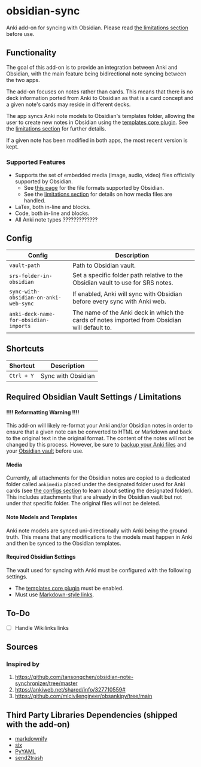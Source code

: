 # obsidian-sync

Anki add-on for syncing with Obsidian. Please read [the limitations section](#required-obsidian-vault-settings--limitations)
before use.

## Functionality

The goal of this add-on is to provide an integration between Anki and Obsidian, with
the main feature being bidirectional note syncing between the two apps.

The add-on focuses on notes rather than cards. This means that there is no deck
information ported from Anki to Obsidian as that is a card concept and a given note's
cards may reside in different decks.

The app syncs Anki note models to Obsidian's templates folder, allowing the user to
create new notes in Obsidian using the [templates core plugin](https://help.obsidian.md/Plugins/Templates). See the
[limitations section](#note-models-and-templates) for further details.

If a given note has been modified in both apps, the most recent version is kept.

### Supported Features

- Supports the set of embedded media (image, audio, video) files officially supported by Obsidian.
  - See [this page](https://help.obsidian.md/Files+and+folders/Accepted+file+formats) for the file formats supported by Obsidian.
  - See the [limitations section](#media) for details on how media files are handled.
- LaTex, both in-line and blocks.
- Code, both in-line and blocks.
- All Anki note types ?????????????

## Config

| Config                                | Description                                                                                   |
|---------------------------------------|-----------------------------------------------------------------------------------------------|
| `vault-path`                          | Path to Obsidian vault.                                                                       |
| `srs-folder-in-obsidian`              | Set a specific folder path relative to the Obsidian vault to use for SRS notes.               |
| `sync-with-obsidian-on-anki-web-sync` | If enabled, Anki will sync with Obsidian before every sync with Anki web.                     |
| `anki-deck-name-for-obsidian-imports` | The name of the Anki deck in which the cards of notes imported from Obsidian will default to. |

## Shortcuts

| Shortcut | Description        |
|----------|--------------------|
| `Ctrl + Y` | Sync with Obsidian |

## Required Obsidian Vault Settings / Limitations

#### !!!! Reformatting Warning !!!!

This add-on will likely re-format your Anki and/or Obsidian notes in order to ensure that a given note can be
converted to HTML or Markdown and back to the original text in the original format. The content of the notes
will not be changed by this process. However, be sure to [backup your Anki files](https://docs.ankiweb.net/backups.html#backups)
and your [Obsidian vault](https://help.obsidian.md/Getting+started/Back+up+your+Obsidian+files) before use.

#### Media

Currently, all attachments for the Obsidian notes are copied to a dedicated folder called `ankimedia` placed under the
designated folder used for Anki cards (see [the configs section](#config) to learn about setting the designated folder).
This includes attachments that are already in the Obsidian vault but not under that specific folder. The original files
will not be deleted.

#### Note Models and Templates

Anki note models are synced uni-directionally with Anki being the ground truth. This means that any modifications to the
models must happen in Anki and then be synced to the Obsidian templates.

#### Required Obsidian Settings

The vault used for syncing with Anki must be configured with the following settings.

- The [templates core plugin](https://help.obsidian.md/Plugins/Templates) must be enabled.
- Must use [Markdown-style links](https://help.obsidian.md/Linking+notes+and+files/Internal+links#Supported+formats+for+internal+links).

## To-Do

- [ ] Handle Wikilinks links

## Sources

### Inspired by

1. https://github.com/tansongchen/obsidian-note-synchronizer/tree/master
2. https://ankiweb.net/shared/info/327710559#
3. https://github.com/mlcivilengineer/obsankipy/tree/main

## Third Party Libraries Dependencies (shipped with the add-on)

- [markdownify](https://github.com/matthewwithanm/python-markdownify)
- [six](https://github.com/benjaminp/six)
- [PyYAML](https://github.com/yaml/pyyaml)
- [send2trash](https://github.com/arsenetar/send2trash)
